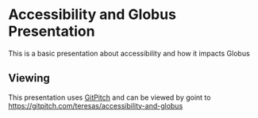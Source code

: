 # Accessibility and Globus Presentation

This is a basic presentation about accessibility and how it impacts Globus

## Viewing

This presentation uses [GitPitch](https://gitpitch.com) and can be viewed by goint to https://gitpitch.com/teresas/accessibility-and-globus